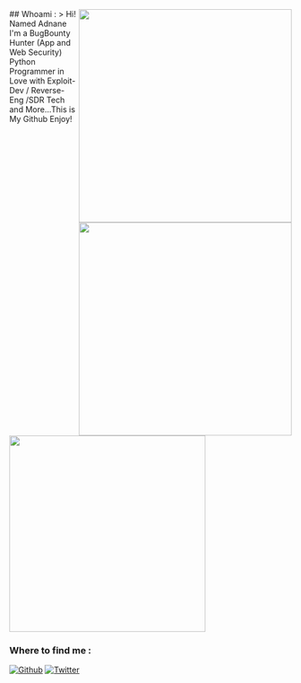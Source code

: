 <img align='right' src="https://github-readme-stats.vercel.app/api?username=adnane-x-tebbaa&show_icons=true&theme=dark" width="380">
<img align='right' src="https://github-readme-stats.vercel.app/api/top-langs/?username=adnane-x-tebbaa" width="380">
## Whoami : 
> Hi! Named Adnane I'm a BugBounty Hunter (App and Web Security)  Python Programmer in Love with Exploit-Dev / Reverse-Eng /SDR Tech and More...This is My Github Enjoy!


<img src="https://raw.githubusercontent.com/adnane-X-tebbaa/imgs/master/fight.gif" width="350px">


<h3>Where to find me : </h3>
<p><a href="https://github.com/adnane-x-tebbaa" target="_blank"><img alt="Github" src="https://img.shields.io/badge/GitHub-%2312100E.svg?&style=for-the-badge&logo=Github&logoColor=white" /></a> <a href="https://twitter.com/TebbaaX" target="_blank"><img alt="Twitter" src="https://img.shields.io/badge/twitter-%231DA1F2.svg?&style=for-the-badge&logo=twitter&logoColor=white" /></a> 
</p>
